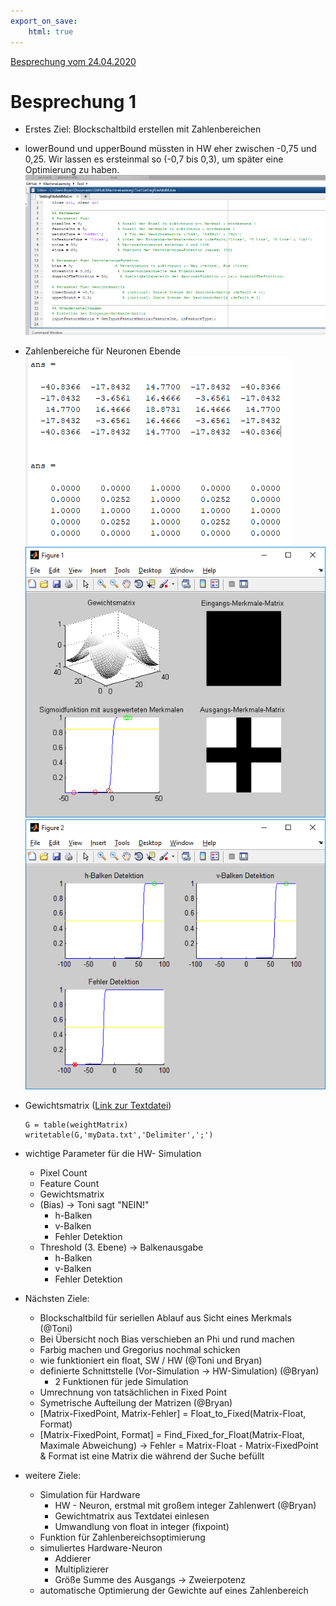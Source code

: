 ```yaml
---
export_on_save:
    html: true
---
```


[Besprechung vom 24.04.2020](#besprechung-1)

# Besprechung 1

+ Erstes Ziel: Blockschaltbild erstellen mit Zahlenbereichen  

+ lowerBound und upperBound müssten in HW eher zwischen -0,75 und 0,25. Wir lassen es ersteinmal so (-0,7 bis 0,3), um später eine Optimierung zu haben.
![](./Bilder/2020-04-24_Bild1.PNG)  

+ Zahlenbereiche für Neuronen Ebende
 ![](./Bilder/2020-04-24_Bild2.PNG)
 ![](./Bilder/2020-04-24_Bild3.PNG)
 ![](./Bilder/2020-04-24_Bild4.PNG)

 + Gewichtsmatrix ([Link zur Textdatei](./Bilder/myData.txt))
    ```
    G = table(weightMatrix)
    writetable(G,'myData.txt','Delimiter',';')
    ```  
      
+ wichtige Parameter für die HW- Simulation
    - Pixel Count
    - Feature Count
    - Gewichtsmatrix
    - (Bias) -> Toni sagt "NEIN!"
        * h-Balken
        * v-Balken
        * Fehler Detektion
    - Threshold (3. Ebene) -> Balkenausgabe
        * h-Balken
        * v-Balken
        * Fehler Detektion

    

+ Nächsten Ziele:
    + Blockschaltbild für seriellen Ablauf aus Sicht eines Merkmals (@Toni)
    + Bei Übersicht noch Bias verschieben an Phi und rund machen
    + Farbig machen und Gregorius nochmal schicken
    + wie funktioniert ein float, SW / HW (@Toni und Bryan)
    + definierte Schnittstelle (Vor-Simulation -> HW-Simulation)  (@Bryan)
        - 2 Funktionen für jede Simulation
    + Umrechnung von tatsächlichen in Fixed Point
    + Symetrische Aufteilung der Matrizen (@Bryan)
    + [Matrix-FixedPoint, Matrix-Fehler] = Float_to_Fixed(Matrix-Float, Format)
    + [Matrix-FixedPoint, Format] = Find_Fixed_for_Float(Matrix-Float, Maximale Abweichung) -> Fehler = Matrix-Float - Matrix-FixedPoint & Format ist eine Matrix die während der Suche befüllt
        
+ weitere Ziele:
    + Simulation für Hardware
        + HW - Neuron, erstmal mit großem integer Zahlenwert (@Bryan)
        + Gewichtmatrix aus Textdatei einlesen
        + Umwandlung von float in integer (fixpoint)
    + Funktion für Zahlenbereichsoptimierung
    + simuliertes Hardware-Neuron
        - Addierer
        - Multiplizierer
        - Größe Summe des Ausgangs -> Zweierpotenz
    + automatische Optimierung der Gewichte auf eines Zahlenbereich
